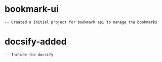 # bookmark-ui
	-- Created a initial project for bookmark api to manage the bookmarks

# docsify-added
 	-- Include the docsify